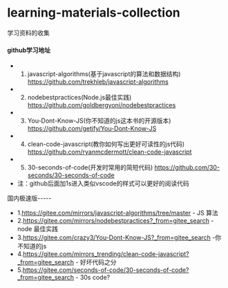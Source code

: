 # learning-materials-collection
学习资料的收集

#### github学习地址
- 1. javascript-algorithms(基于javascript的算法和数据结构)
https://github.com/trekhleb/javascript-algorithms
- 2. nodebestpractices(Node.js最佳实践)
https://github.com/goldbergyoni/nodebestpractices
- 3. You-Dont-Know-JS(你不知道的js这本书的开源版本)
https://github.com/getify/You-Dont-Know-JS
- 4. clean-code-javascript(教你如何写出更好可读性的js代码)
https://github.com/ryanmcdermott/clean-code-javascript
- 5. 30-seconds-of-code(开发时常用的简短代码)
https://github.com/30-seconds/30-seconds-of-code
- 注：github后面加1s进入类似vscode的样式可以更好的阅读代码

国内极速版-----
- 1.https://gitee.com/mirrors/javascript-algorithms/tree/master - JS 算法
- 2.https://gitee.com/mirrors/nodebestpractices?_from=gitee_search - node 最佳实践
- 3.https://gitee.com/crazy3/You-Dont-Know-JS?_from=gitee_search  -你不知道的js
- 4.https://gitee.com/mirrors_trending/clean-code-javascript?_from=gitee_search - 好坏代码之分 
- 5.https://gitee.com/seconds-of-code/30-seconds-of-code?_from=gitee_search - 30s code?

